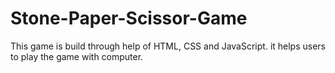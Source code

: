 # Stone-Paper-Scissor-Game
This game is build through help of HTML, CSS and JavaScript. it helps users to play the game with computer.
